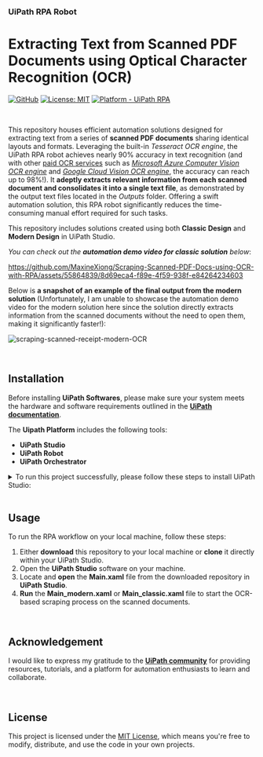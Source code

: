 ### UiPath RPA Robot
# Extracting Text from Scanned PDF Documents using Optical Character Recognition (OCR)

[![GitHub](https://badgen.net/badge/icon/GitHub?icon=github&color=black&label)](https://github.com/MaxineXiong)
[![License: MIT](https://img.shields.io/badge/License-MIT-yellow.svg)](https://opensource.org/licenses/MIT)
[![Platform - UiPath RPA](https://img.shields.io/badge/Platform-UiPath_RPA-fa4616)](https://www.uipath.com)

<br/>

This repository houses efficient automation solutions designed for extracting text from a series of **scanned PDF documents** sharing identical layouts and formats. Leveraging the built-in *Tesseract OCR engine*, the UiPath RPA robot achieves nearly 90% accuracy in text recognition (and with other [paid OCR services](./OCR%20Engines.xlsx) such as [*Microsoft Azure Computer Vision OCR engine*](https://azure.microsoft.com/) and [*Google Cloud Vision OCR engine*](https://cloud.google.com/), the accuracy can reach up to 98%!). It **adeptly extracts relevant information from each scanned document and consolidates it into a single text file**, as demonstrated by the output text files located in the *Outputs* folder. Offering a swift automation solution, this RPA robot significantly reduces the time-consuming manual effort required for such tasks.


This repository includes solutions created using both **Classic Design** and **Modern Design** in UiPath Studio. 

_You can check out the **automation demo video for classic solution** below_:

https://github.com/MaxineXiong/Scraping-Scanned-PDF-Docs-using-OCR-with-RPA/assets/55864839/8d69eca4-f89e-4f59-938f-e84264234603


Below is **a snapshot of an example of the final output from the modern solution** (Unfortunately, I am unable to showcase the automation demo video for the modern solution here since the solution
directly extracts information from the scanned documents without the need to open them, making it significantly faster!):

![scraping-scanned-receipt-modern-OCR](https://github.com/MaxineXiong/Scraping-Scanned-PDF-Docs-using-OCR-with-RPA/assets/55864839/8e8c9375-5391-4ca1-a543-364ec84af6e8)



<br/>


## **Installation**

Before installing **UiPath Softwares**, please make sure your system meets the hardware and software requirements outlined in the **[UiPath documentation](https://docs.uipath.com/studio/standalone/2022.10/user-guide/hardware-and-software-requirements)**.

The **Uipath Platform** includes the following tools:

- **UiPath Studio**
- **UiPath Robot**
- **UiPath Orchestrator**

<details>  
<summary> To run this project successfully, please follow these steps to install UiPath Studio:
</summary>

***

Step 1 : Visit [uipath.com](https://www.uipath.com/) and click **Try UiPath Free** button.
<p align="center">
<img width="900" src="https://github.com/YenLinWu/RPA_UiPath/blob/master/Installation/README_Images/Install_UiPath_Studio_1.png">
</p>

Step 2: **Sign up** for a personal account.
<p align="center">
<img width="900" src="https://github.com/YenLinWu/RPA_UiPath/blob/master/Installation/README_Images/Install_UiPath_Studio_2.png">
</p>  

Step 3: **Verify** your account in email.
<p align="center">
<img width="900" src="https://github.com/YenLinWu/RPA_UiPath/blob/master/Installation/README_Images/Install_UiPath_Studio_3.png">
</p>  

Step 4: **Log into** the **UiPath Automation Cloud** using your account, and click the **Download Uipath Studio** button.
<p align="center">
<img width="900" src="https://github.com/YenLinWu/RPA_UiPath/blob/master/Installation/README_Images/Install_UiPath_Studio_4.png">
</p>   

Step 5: Click **Sign in**.
<p align="center">
<img width="900" src="https://github.com/YenLinWu/RPA_UiPath/blob/master/Installation/README_Images/Install_UiPath_Studio_5.png">
</p>    

Step 6: Select **UiPath Studio Pro**.
<p align="center">
<img width="900" src="https://github.com/YenLinWu/RPA_UiPath/blob/master/Installation/README_Images/Install_UiPath_Studio_6.png">
</p>  

Step 7: Follow the system instructions to complete the installation of **UiPath Studio Pro**.
<p align="center">
<img width="900" src="https://github.com/YenLinWu/RPA_UiPath/blob/master/Installation/README_Images/Install_UiPath_Studio_7.png">
</p> 

</details> 

<br/>

## **Usage**

To run the RPA workflow on your local machine, follow these steps:

1. Either **download** this repository to your local machine or **clone** it directly within your UiPath Studio.
2. Open the **UiPath Studio** software on your machine.
3. Locate and **open** the **Main.xaml** file from the downloaded repository in **UiPath Studio**.
4. **Run** the **Main_modern.xaml** or **Main_classic.xaml** file to start the OCR-based scraping process on the scanned documents.

<br/>

## **Acknowledgement**

I would like to express my gratitude to the **[UiPath community](https://community.uipath.com/)** for providing resources, tutorials, and a platform for automation enthusiasts to learn and collaborate.

<br/>

## **License**

This project is licensed under the [MIT License](https://choosealicense.com/licenses/mit/), which means you're free to modify, distribute, and use the code in your own projects.








